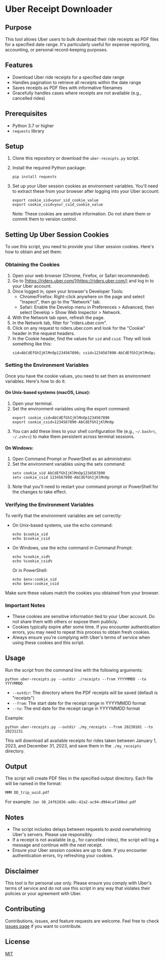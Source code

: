 # Uber Receipt Downloader

## Purpose

This tool allows Uber users to bulk download their ride receipts as PDF files for a specified date range. It's particularly useful for expense reporting, accounting, or personal record-keeping purposes.

## Features

- Download Uber ride receipts for a specified date range
- Handles pagination to retrieve all receipts within the date range
- Saves receipts as PDF files with informative filenames
- Gracefully handles cases where receipts are not available (e.g., cancelled rides)

## Prerequisites

- Python 3.7 or higher
- `requests` library

## Setup

1. Clone this repository or download the `uber-receipts.py` script.

2. Install the required Python package:
   ```
   pip install requests
   ```

3. Set up your Uber session cookies as environment variables. You'll need to extract these from your browser after logging into your Uber account:
   ```
   export cookie_sid=your_sid_cookie_value
   export cookie_csid=your_csid_cookie_value
   ```

   Note: These cookies are sensitive information. Do not share them or commit them to version control.

## Setting Up Uber Session Cookies

To use this script, you need to provide your Uber session cookies. Here's how to obtain and set them:

### Obtaining the Cookies

1. Open your web browser (Chrome, Firefox, or Safari recommended).
2. Go to [https://riders.uber.com/](https://riders.uber.com/) and log in to your Uber account.
3. Once logged in, open your browser's Developer Tools:
   - Chrome/Firefox: Right-click anywhere on the page and select "Inspect", then go to the "Network" tab.
   - Safari: Enable the Develop menu in Preferences > Advanced, then select Develop > Show Web Inspector > Network.
4. With the Network tab open, refresh the page.
5. In the Network tab, filter for "riders.uber.com".
6. Click on any request to riders.uber.com and look for the "Cookie" header in the request headers.
7. In the Cookie header, find the values for `sid` and `csid`. They will look something like this:
   ```
   sid=AbCdEfGhIjKlMnOp1234567890; csid=1234567890-AbCdEfGhIjKlMnOp;
   ```

### Setting the Environment Variables

Once you have the cookie values, you need to set them as environment variables. Here's how to do it:

#### On Unix-based systems (macOS, Linux):

1. Open your terminal.
2. Set the environment variables using the export command:
   ```
   export cookie_sid=AbCdEfGhIjKlMnOp1234567890
   export cookie_csid=1234567890-AbCdEfGhIjKlMnOp
   ```
3. You can add these lines to your shell configuration file (e.g., `~/.bashrc`, `~/.zshrc`) to make them persistent across terminal sessions.

#### On Windows:

1. Open Command Prompt or PowerShell as an administrator.
2. Set the environment variables using the setx command:
   ```
   setx cookie_sid AbCdEfGhIjKlMnOp1234567890
   setx cookie_csid 1234567890-AbCdEfGhIjKlMnOp
   ```
3. Note that you'll need to restart your command prompt or PowerShell for the changes to take effect.

### Verifying the Environment Variables

To verify that the environment variables are set correctly:

- On Unix-based systems, use the echo command:
  ```
  echo $cookie_sid
  echo $cookie_csid
  ```
- On Windows, use the echo command in Command Prompt:
  ```
  echo %cookie_sid%
  echo %cookie_csid%
  ```
  Or in PowerShell:
  ```
  echo $env:cookie_sid
  echo $env:cookie_csid
  ```

Make sure these values match the cookies you obtained from your browser.

### Important Notes

- These cookies are sensitive information tied to your Uber account. Do not share them with others or expose them publicly.
- Cookies typically expire after some time. If you encounter authentication errors, you may need to repeat this process to obtain fresh cookies.
- Always ensure you're complying with Uber's terms of service when using these cookies and this script.


## Usage

Run the script from the command line with the following arguments:

```
python uber-receipts.py --outdir ./receipts --from YYYYMMDD --to YYYYMMDD
```

- `--outdir`: The directory where the PDF receipts will be saved (default is "receipts")
- `--from`: The start date for the receipt range in YYYYMMDD format
- `--to`: The end date for the receipt range in YYYYMMDD format

Example:
```
python uber-receipts.py --outdir ./my_receipts --from 20230101 --to 20231231
```

This will download all available receipts for rides taken between January 1, 2023, and December 31, 2023, and save them in the `./my_receipts` directory.

## Output

The script will create PDF files in the specified output directory. Each file will be named in the format:

```
MMM DD_trip_uuid.pdf
```

For example: `Jan 30_24f62836-ad8c-42a2-ac94-d964caf180ed.pdf`

## Notes

- The script includes delays between requests to avoid overwhelming Uber's servers. Please use responsibly.
- If a receipt is not available (e.g., for cancelled rides), the script will log a message and continue with the next receipt.
- Ensure your Uber session cookies are up to date. If you encounter authentication errors, try refreshing your cookies.

## Disclaimer

This tool is for personal use only. Please ensure you comply with Uber's terms of service and do not use this script in any way that violates their policies or your agreement with Uber.

## Contributing

Contributions, issues, and feature requests are welcome. Feel free to check [issues page](https://github.com/dmahlow/uber-receipt-downloader/issues) if you want to contribute.

## License

[MIT](https://choosealicense.com/licenses/mit/)